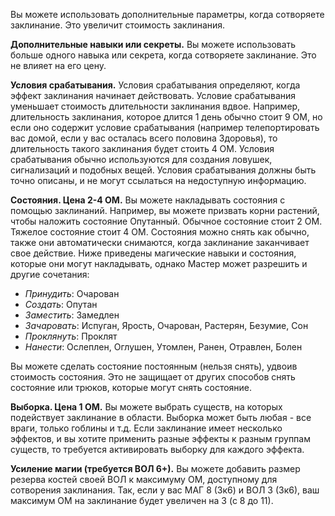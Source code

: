 Вы можете использовать дополнительные параметры, когда сотворяете заклинание. Это увеличит стоимость заклинания.

**Дополнительные навыки или секреты.** Вы можете использовать больше одного навыка или секрета, когда сотворяете заклинание. Это не влияет на его цену.

**Условия срабатывания.** Условия срабатывания определяют, когда эффект заклинания начинает действовать. Условие срабатывания уменьшает стоимость длительности заклинания вдвое. Например, длительность заклинания, которое длится 1 день обычно стоит 9 ОМ, но если оно содержит условие срабатывания (например телепортировать вас домой, если у вас осталась всего половина Здоровья), то длительность такого заклинания будет стоить 4 ОМ. Условия срабатывания обычно используются для создания ловушек, сигнализаций и подобных вещей. Условия срабатывания должны быть точно описаны, и не могут ссылаться на недоступную информацию.

**Состояния. Цена 2-4 ОМ.** Вы можете накладывать состояния с помощью заклинаний. Например, вы можете призвать корни растений, чтобы наложить состояние Опутанный. Обычное состояние стоит 2 ОМ. Тяжелое состояние стоит 4 ОМ. Состояния можно снять как обычно, также они автоматически снимаются, когда заклинание заканчивает свое действие. Ниже приведены магические навыки и состояния, которые они могут накладывать, однако Мастер может разрешить и другие сочетания:
 - *Принудить*: Очарован
 - *Создать*: Опутан
 - *Заместить*: Замедлен
 - *Зачаровать*: Испуган, Ярость, Очарован, Растерян, Безумие, Сон
 - *Проклянуть*: Проклят
 - *Нанести*: Ослеплен, Оглушен, Утомлен, Ранен, Отравлен, Болен

Вы можете сделать состояние постоянным (нельзя снять), удвоив стоимость состояния. Это не защищает от других способов снять состояние или трюков, которые могут снять состояние.

**Выборка. Цена 1 ОМ.** Вы можете выбрать существ, на которых подействует заклинание в области. Выборка может быть любая - все враги, только гоблины и т.д. Если заклинание имеет несколько эффектов, и вы хотите применить разные эффекты к разным группам существ, то требуется активировать выборку для каждого эффекта.

**Усиление магии (требуется ВОЛ 6+).** Вы можете добавить размер резерва костей своей ВОЛ к максимуму ОМ, доступному для сотворения заклинания. Так, если у вас МАГ 8 (3к6) и ВОЛ 3 (3к6), ваш максимум ОМ на заклинание будет увеличен на 3 (с 8 до 11).